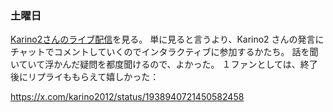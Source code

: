 ### 土曜日

[Karino2さんのライブ配信](https://www.youtube.com/watch?v=hs4RkwE4FhM&ab_channel=KazumaArino)を見る。
単に見ると言うより、Karino2 さんの発言にチャットでコメントしていくのでインタラクティブに参加するかたち。
話を聞いていて浮かんだ疑問を都度聞けるので、よかった。
１ファンとしては、終了後にリプライももらえて嬉しかった：

https://x.com/karino2012/status/1938940721450582458